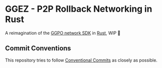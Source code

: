# GGEZ - P2P Rollback Networking in Rust
A reimagination of the [GGPO network SDK](https://www.ggpo.net/) in [Rust](https://www.rust-lang.org/), WIP 🦀


## Commit Conventions
This repository tries to follow [Conventional Commits](https://www.conventionalcommits.org/en/v1.0.0/) as closely as possible.
